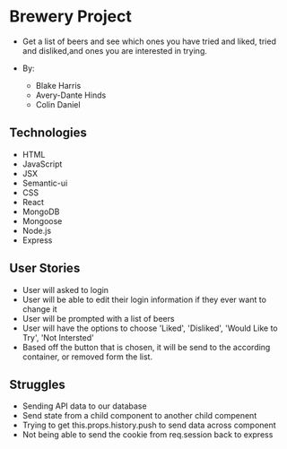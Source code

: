 # Brewery Project
- Get a list of beers and see which ones you have tried and liked, tried and disliked,and ones you are interested in trying.

- By:
  - Blake Harris   
  - Avery-Dante Hinds
  - Colin Daniel

## Technologies
- HTML
- JavaScript
- JSX
- Semantic-ui
- CSS
- React
- MongoDB
- Mongoose
- Node.js
- Express

## User Stories
- User will asked to login 
- User will be able to edit their login information if they ever want to change it
- User will be prompted with a list of beers
- User will have the options to choose 'Liked', 'Disliked', 'Would Like to Try', 'Not Intersted'
- Based off the button that is chosen, it will be send to the according container, or removed form the list.

## Struggles
- Sending API data to our database
- Send state from a child component to another child compenent
- Trying to get this.props.history.push to send data across component
- Not being able to send the cookie from req.session back to express